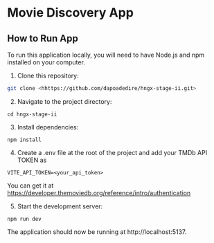 # Movie Discovery App

## How to Run App

To run this application locally, you will need to have Node.js and npm installed on your computer.

1. Clone this repository:

```bash
git clone <hhttps://github.com/dapoadedire/hngx-stage-ii.git>
```

2. Navigate to the project directory: 

  ```
  cd hngx-stage-ii 
  ```

3. Install dependencies: 


```
npm install

```

4. Create a .env file at the root of the project and add your TMDb API TOKEN as 

```
VITE_API_TOKEN=<your_api_token>
```
You can get it at <https://developer.themoviedb.org/reference/intro/authentication>

5. Start the development server: 

```
npm run dev
```

The application should now be running at http://localhost:5137.